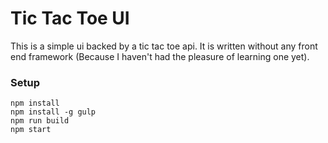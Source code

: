 # Tic Tac Toe UI

This is a simple ui backed by a tic tac toe api. It is written without any front end framework
(Because I haven't had the pleasure of learning one yet).

### Setup

```
npm install
npm install -g gulp
npm run build
npm start
```
